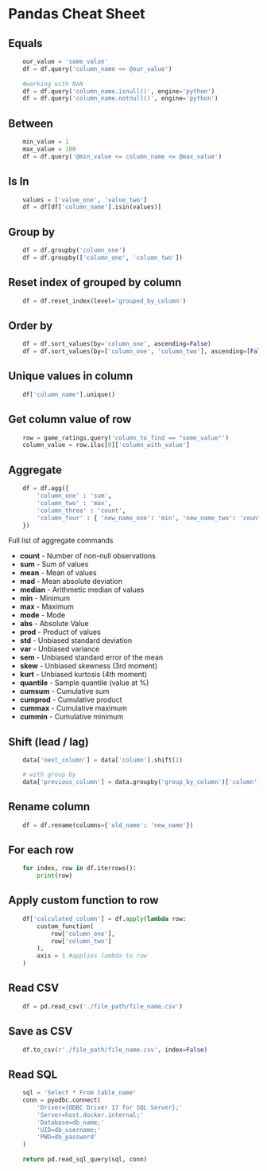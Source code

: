 # Pandas Cheat Sheet

## Equals

```python
    our_value = 'some_value'
    df = df.query('column_name <= @our_value')
    
    #working with NaN
    df = df.query('column_name.isnull()', engine='python')
    df = df.query('column_name.notnull()', engine='python')
```

## Between

```python
    min_value = 1
    max_value = 100
    df = df.query('@min_value <= column_name <= @max_value')
```

## Is In

```python
    values = ['value_one', 'value_two']
    df = df[df['column_name'].isin(values)]
```

## Group by

```python
    df = df.groupby('column_one')
    df = df.groupby(['column_one', 'column_two'])
```

## Reset index of grouped by column

```python
    df = df.reset_index(level='grouped_by_column')
```

## Order by

```python
    df = df.sort_values(by='column_one', ascending=False)
    df = df.sort_values(by=['column_one', 'column_two'], ascending=[False, True])

```

## Unique values in column

```python
    df['column_name'].unique()
```

## Get column value of row

```python
    row = game_ratings.query('column_to_find == "some_value"')
    column_value = row.iloc[0]['column_with_value']
```

## Aggregate

```python
    df = df.agg({
        'column_one' : 'sum',
        'column_two' : 'max',
        'column_three' : 'count',
        'column_four' : { 'new_name_one': 'min', 'new_name_two': 'count' },
    })

```

Full list of aggregate commands

* **count** - Number of non-null observations
* **sum** - Sum of values
* **mean** - Mean of values
* **mad** -	Mean absolute deviation
* **median** - Arithmetic median of values
* **min** - Minimum
* **max** - Maximum
* **mode** - Mode
* **abs** - Absolute Value
* **prod** - Product of values
* **std** - Unbiased standard deviation
* **var** - Unbiased variance
* **sem** - Unbiased standard error of the mean
* **skew** - Unbiased skewness (3rd moment)
* **kurt** - Unbiased kurtosis (4th moment)
* **quantile** - Sample quantile (value at %)
* **cumsum** - Cumulative sum
* **cumprod** - Cumulative product
* **cummax** - Cumulative maximum
* **cummin** - Cumulative minimum

## Shift (lead / lag)

```python
    data['next_column'] = data['column'].shift(1)

    # with group by
    data['previous_column'] = data.groupby('group_by_column')['column'].shift(-1)
```

## Rename column

```python
    df = df.rename(columns={'old_name': 'new_name'})
```

## For each row

```python
    for index, row in df.iterrows():
        print(row)
```

## Apply custom function to row

```python
    df['calculated_column'] = df.apply(lambda row: 
        custom_function(
            row['column_one'], 
            row['column_two']
        ),
        axis = 1 #applies lambda to row
    )
```

## Read CSV

```python
    df = pd.read_csv('./file_path/file_name.csv')
```

## Save as CSV

```python
    df.to_csv(r'./file_path/file_name.csv', index=False)
```

## Read SQL

```python
    sql = 'Select * From table_name'
    conn = pyodbc.connect(
        'Driver={ODBC Driver 17 for SQL Server};'
        'Server=host.docker.internal;'
        'Database=db_name;'
        'UID=db_username;'
        'PWD=db_password'
    )
    
    return pd.read_sql_query(sql, conn)
```